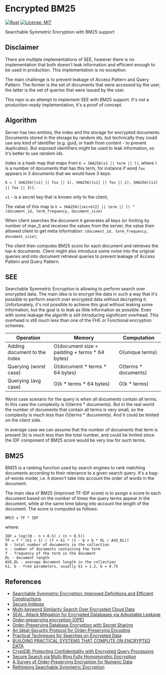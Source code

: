 # Encrypted BM25

[![Rust](https://github.com/slevental/ebm25.rs/actions/workflows/rust.yml/badge.svg)](https://github.com/slevental/ebm25.rs/actions/workflows/rust.yml)
[![License: MIT](https://img.shields.io/badge/License-MIT-yellow.svg)](https://opensource.org/licenses/MIT)

Searchable Symmetric Encryption with BM25 support

## Disclaimer

There are multiple implementations of SEE, however there is no implementation that both doesn't leak information and
efficient enough to be used in production. This implementation is no exception.

The main challenge is to prevent leakage of Access Pattern and Query Pattern. The former is the set of documents that
were accessed by the user, the latter is the set of queries that were issued by the user.

This repo is an attempt to implement SEE with BM25 support. It's not a production-ready implementation, it's a proof of
concept.

## Algorithm

Server has two entities, the index and the storage for encrypted documents. Documents stored in the storage by random
ids, but technically they could use any kind of identifier (e.g. guid, or hash from content - to prevent duplicates).
But exposed identifiers might be used to leak information, so it's better to use random ids.

Index is a hash map that maps from `K = SHA256(s1 || term || l)`, where `l` is a number of documents that has this
term, for instance if word `fox` appears in 3 documents that we would have 3
keys:

`K = [ SHA256([s1] || fox || 1), SHA256([s1] || fox || 2), SHA256([s1] || fox || 3)]`.

`s1` - is a secret key that is known only to the client;

The value of this map is `V = SHA256([secret2] || term || l) ^ (document_id, term_frequency, document_size)`

When client searches the document it generates all keys (or limiting by number of max_l) and receives the values from the server, the value then allowed client to get meta information: `(document_id, term_frequency, document_size)`; 

The client then computes BM25 score for each document and retrieves the top-k documents. Client might also introduce some noise into the original queries and into document retrieval queries to prevent leakage of Access Pattern and Query Pattern. 

## SEE

Searchable Symmetric Encryption is allowing to perform search over encrypted data. The main idea is to encrypt the data
in such a way that it's possible to perform search over encrypted data without decrypting it. Unfortunately, it's not
possible to achieve this goal without leaking some information, but the goal is to leak as little information as
possible. Even with some leakage the algorith is still introducing significant overhead. This overhead is still much
less than one of the FHE or Functional encryption schemes.

| Operation                    | Memory                                        | Computation          |
|------------------------------|-----------------------------------------------|----------------------|
| Adding document to the index | O(document size + padding + terms * 64 bytes) | O(unique terms)      |
| Querying (worst case)        | O(document * terms * 64 bytes)                | O(terms * documents) |
| Querying (avg case)          | O(k * terms * 64 bytes)                       | O(k * terms)         |

Worst case scenario for the query is when all documents contain all terms. In this case the complexity is O(terms *
documents). But in the real world the number of documents that contain all terms is very small, so the complexity is
much less than O(terms * documents). And it could be limited on the client side.

In average case we can assume that the number of documents that term is present (k) is much less than the total number,
and could be limited since the IDF component of BM25 score would be very low for such terms.

## BM25

BM25 is a ranking function used by search engines to rank matching documents according to their relevance to a given
search query. It's a bag-of-words model, i.e. it doesn't take into account the order of words in the document.

The main idea of BM25 (improved TF-IDF score) is to assign a score to each document based on the number of times the
query terms appear in the document, while at the same time taking into account the length of the document. The score is
computed as follows:

```BM25 = TF * IDF```

where:

```
IDF = log((N - n + 0.5) / (n + 0.5))
TF = f * (k1 + 1) / (f + k1 * (1 - b + b * DL / AVG_DL))
N - total number of documents in the collection
n - number of documents containing the term
f - frequency of the term in the document
DL - document length
AVG_DL - average document length in the collection
k1, b - free parameters, usually k1 = 1.2, b = 0.75
```

## References

- [Searchable Symmetric Encryption: Improved Definitions and Efficient Constructions](https://eprint.iacr.org/2006/210.pdf)
- [Secure Indexes](https://eprint.iacr.org/2003/216.pdf)
- [Multi-keyword Similarity Search Over Encrypted Cloud Data](https://eprint.iacr.org/2015/137.pdf)
- [SEAL: Attack Mitigation for Encrypted Databases via Adjustable Leakage](https://eprint.iacr.org/2019/811.pdf)
- [Order-preserving encryption (OPE)](https://github.com/sentclose/ope)
- [Order-Preserving Database Encryption with Secret Sharing](https://arxiv.org/pdf/2301.04370.pdf)
- [An Ideal-Security Protocol for Order-Preserving Encoding](https://people.csail.mit.edu/nickolai/papers/popa-mope-eprint.pdf)
- [Practical Techniques for Searches on Encrypted Data](https://people.eecs.berkeley.edu/~dawnsong/papers/se.pdf)
- [BUILDING PRACTICAL SYSTEMS THAT COMPUTE ON ENCRYPTED DATA](https://people.eecs.berkeley.edu/~raluca/Thesis.pdf)
- [CryptDB: Protecting Confidentiality with Encrypted Query Processing](http://people.csail.mit.edu/nickolai/papers/raluca-cryptdb.pdf)
- [Secure Search via Multi-Ring Fully Homomorphic Encryption](https://eprint.iacr.org/2018/245.pdf)
- [A Survey of Order-Preserving Encryption for Numeric Data](https://arxiv.org/pdf/1801.09933.pdf)
- [Rethinking Searchable Symmetric Encryption](https://www.research-collection.ethz.ch/bitstream/handle/20.500.11850/564585/1/RethinkingSearchableSymmetricEncryption.pdf)